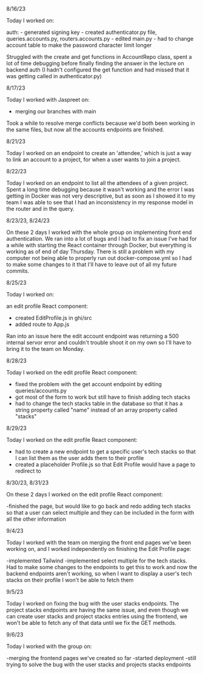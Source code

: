 8/16/23

Today I worked on:

auth:   - generated signing key
        - created authenticator.py file, queries.accounts.py, routers.accounts.py
        - edited main.py
        - had to change account table to make the password character limit longer

Struggled with the create and get functions in AccountRepo class, spent a lot of time debugging before finally finding the answer in the lecture on backend auth (I hadn't configured the get function and had missed that it was getting called in authenticator.py)


8/17/23

Today I worked with Jaspreet on:

- merging our branches with main

Took a while to resolve merge conflicts because we'd both been working in the same files, but now all the accounts endpoints are finished.


8/21/23

Today I worked on an endpoint to create an 'attendee,' which is just a way to link an account to a project, for when a user wants to join a project.

8/22/23

Today I worked on an endpoint to list all the attendees of a given project. Spent a long time debugging because it wasn't working and the error I was getting in Docker was not very descriptive, but as soon as I showed it to my team I was able to see that I had an inconsistency in my response model in the router and in the query.

8/23/23, 8/24/23

On these 2 days I worked with the whole group on implementing front end authentication. We ran into a lot of bugs and I had to fix an issue I've had for a while with starting the React container through Docker, but everything is working as of end of day Thursday. There is still a problem with my computer not being able to properly run out docker-compose.yml so I had to make some changes to it that I'll have to leave out of all my future commits.

8/25/23

Today I worked on:

an edit profile React component:

- created EditProfile.js in ghi/src
- added route to App.js

Ran into an issue here the edit account endpoint was returning a 500 internal servor error and couldn't trouble shoot it on my own so I'll have to bring it to the team on Monday.

8/28/23

Today I worked on the edit profile React component:

- fixed the problem with the get account endpoint by editing queries/accounts.py
- got most of the form to work but still have to finish adding tech stacks
- had to change the tech stacks table in the database so that it has a string property called "name" instead of an array property called "stacks"

8/29/23

Today I worked on the edit profile React component:

- had to create a new endpoint to get a specific user's tech stacks so that I can list them as the user adds them to their profile
- created a placeholder Profile.js so that Edit Profile would have a page to redirect to

8/30/23, 8/31/23

On these 2 days I worked on the edit profile React component:

-finished the page, but would like to go back and redo adding tech stacks so that a user can select multiple and they can be included in the form with all the other information

9/4/23

Today I worked with the team on merging the front end pages we've been working on, and I worked independently on finishing the Edit Profile page:

-implemented Tailwind
-implemented select multiple for the tech stacks. Had to make some changes to the endpoints to get this to work and now the backend endpoints aren't working, so when I want to display a user's tech stacks on their profile I won't be able to fetch them

9/5/23

Today I worked on fixing the bug with the user stacks endpoints. The project stacks endpoints are having the same issue, and even though we can create user stacks and project stacks entries using the frontend, we won't be able to fetch any of that data until we fix the GET methods.

9/6/23

Today I worked with the group on:

-merging the frontend pages we've created so far
-started deployment
-still trying to solve the bug with the user stacks and projects stacks endpoints
